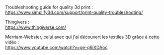 
Troubleshooting guide for quality 3d print :      
https://www.simplify3d.com/support/print-quality-troubleshooting/

Thingivers :      
https://www.thingiverse.com/

Merriam-Webster, celui avec qui j'ai découvert les textiles 3D grâce à cette vidéo :    
https://www.youtube.com/watch?v=ge-q6iXDAoc
